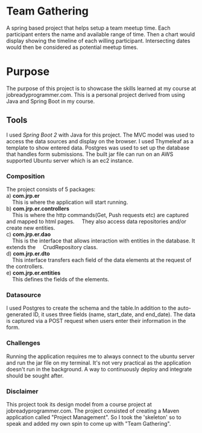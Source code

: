 # Team Gathering
 A spring based project that helps setup a team meetup time.
 Each participant enters the name and available range of time.
 Then a chart would display showing the timeline of each willing participant.
 Intersecting dates would then be considered as potential meetup times.
 
# Purpose
  The purpose of this project is to showcase the skills learned at my course at jobreadyprogrammer.com.
  This is a personal project derived from using Java and Spring Boot in my course.

## Tools
 I used *Spring Boot 2* with Java for this project. The MVC model was used to access
 the data sources and display on the browser. I used Thymeleaf as a template
 to show entered data.
 Postgres was used to set up the database that handles form submissions.
 The built jar file can run on an AWS supported Ubuntu server which is an ec2 instance.
 
### Composition
 The project consists of 5 packages:\
  a) **com.jrp.er**  
		&nbsp;&nbsp;&nbsp;&nbsp;This is where the application will start running.\
  b) **com.jrp.er.controllers**  
		&nbsp;&nbsp;&nbsp;&nbsp;This is where the http commands(Get, Push requests etc) are captured and mapped to html pages.
		&nbsp;&nbsp;&nbsp;&nbsp;They also access data repositories and/or create new entities.\
  c) **com.jrp.er.dao**  
		&nbsp;&nbsp;&nbsp;&nbsp;This is the interface that allows interaction with entities in the database. It extends the
		&nbsp;&nbsp;&nbsp;&nbsp;CrudRepository class.\
  d) **com.jrp.er.dto**  
		&nbsp;&nbsp;&nbsp;&nbsp;This interface transfers each field of the data elements at the request of the controllers.\
  e) **com.jrp.er.entities**  
		&nbsp;&nbsp;&nbsp;&nbsp;This defines the fields of the elements.
	  
	  
### Datasource
 I used Postgres to create the schema and the table.In addition to the
 auto-generated ID, it uses three fields (name, start_date, and end_date).
 The data is captured via a POST request when users enter their information in the form.
   
 
### Challenges
 Running the application requires me to always connect to the ubuntu server and run the jar
 file on my terminal. It's not very practical as the application doesn't run in the
 background. A way to continuously deploy and integrate should be sought after.
 
### Disclaimer
 This project took its design model from a course project at jobreadyprogrammer.com. The project consisted
 of creating a Maven application called "Project Management".
 So I took the 'skeleton' so to speak and added my own spin to come up with "Team Gathering".
 
